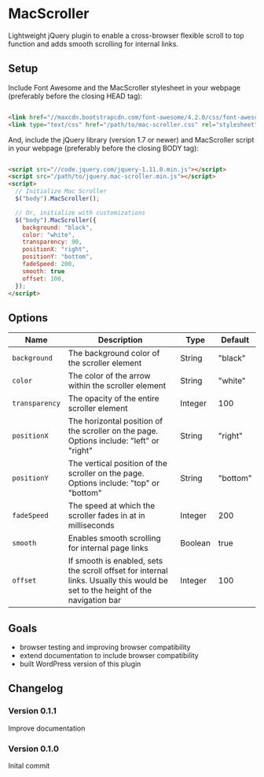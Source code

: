 # MacScroller

Lightweight jQuery plugin to enable a cross-browser flexible scroll to top function and adds smooth scrolling for internal links.

## Setup

Include Font Awesome and the MacScroller stylesheet in your webpage (preferably before the closing HEAD tag):

```html

<link href="//maxcdn.bootstrapcdn.com/font-awesome/4.2.0/css/font-awesome.min.css" rel="stylesheet">
<link type="text/css" href="/path/to/mac-scroller.css" rel="stylesheet">

```

And, include the jQuery library (version 1.7 or newer) and MacScroller script in your webpage (preferably before the closing BODY tag):

```html

<script src="//code.jquery.com/jquery-1.11.0.min.js"></script>
<script src="/path/to/jquery.mac-scroller.min.js"></script>
<script>
  // Initialize Mac Scroller
  $("body").MacScroller();

  // Or, initialize with customizations
  $("body").MacScroller({
  	background: "black",
    color: "white",
    transparency: 90,
    positionX: "right",
    positionY: "bottom",
    fadeSpeed: 200,
    smooth: true
    offset: 100,
  });
</script>

```

## Options

| Name | Description | Type | Default |
|------|-------------|------|---------|
| `background` | The background color of the scroller element | String | "black" |
| `color` | The color of the arrow within the scroller element | String | "white" |
| `transparency` | The opacity of the entire scroller element | Integer | 100 |
| `positionX` | The horizontal position of the scroller on the page. Options include: "left" or "right" | String | "right" |
| `positionY` | The vertical position of the scroller on the page. Options include: "top" or "bottom" | String | "bottom" |
| `fadeSpeed` | The speed at which the scroller fades in at in milliseconds | Integer | 200 |
| `smooth` | Enables smooth scrolling for internal page links | Boolean | true |
| `offset` | If smooth is enabled, sets the scroll offset for internal links. Usually this would be set to the height of the navigation bar | Integer | 100 |

## Goals

- browser testing and improving browser compatibility
- extend documentation to include browser compatibility
- built WordPress version of this plugin

## Changelog

### Version 0.1.1

Improve documentation

### Version 0.1.0

Inital commit